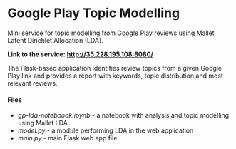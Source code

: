 # Google Play Topic Modelling
Mini service for topic modelling from Google Play reviews using Mallet Latent Dirichlet Allocation (LDA).

**Link to the service: http://35.228.195.108:8080/**

The Flask-based application identifies review topics from a given Google Play link and provides a report with keywords, topic distribution and most relevant reviews.


#### Files

  - *gp-lda-noteboook.ipynb* - a notebook with analysis and topic modelling using Mallet LDA
  - *model.py* - a module performing LDA in the web application
  - *main.py* - main Flask web app file
